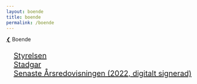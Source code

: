 ```yaml
---
layout: boende
title: boende
permalink: /boende
---
```


<div class="linkbox boendelnk">
    <a class="backlink" href="{{ site.baseurl }}/#portfolio">❮</a>
    Boende
</div>
<div style="font-size: 20px; padding: 0 0 0 20px;">
    <br><a href="styrelse">Styrelsen</a>
    <br><a href="stadgar">Stadgar</a>
    <!-- <br><a href="assets/pdf/stadgar.pdf">Stadgar</a> -->
    <!-- <br><a href="#">Ekonomi</a> -->
    <!-- <br><a href="assets/pdf/årsredovisning2021.pdf">Senaste Årsredovisningen (2021)</a> -->
    <br><a href="arsredovisning">Senaste Årsredovisningen (2022, digitalt signerad)</a>
</div>